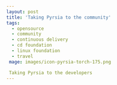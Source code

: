 ```yaml
---
layout: post
title: 'Taking Pyrsia to the community'
tags:
  - opensource
  - community
  - continuous delivery
  - cd foundation
  - linux foundation
  - travel
 mage: images/icon-pyrsia-torch-175.png

 Taking Pyrsia to the developers
---
```


